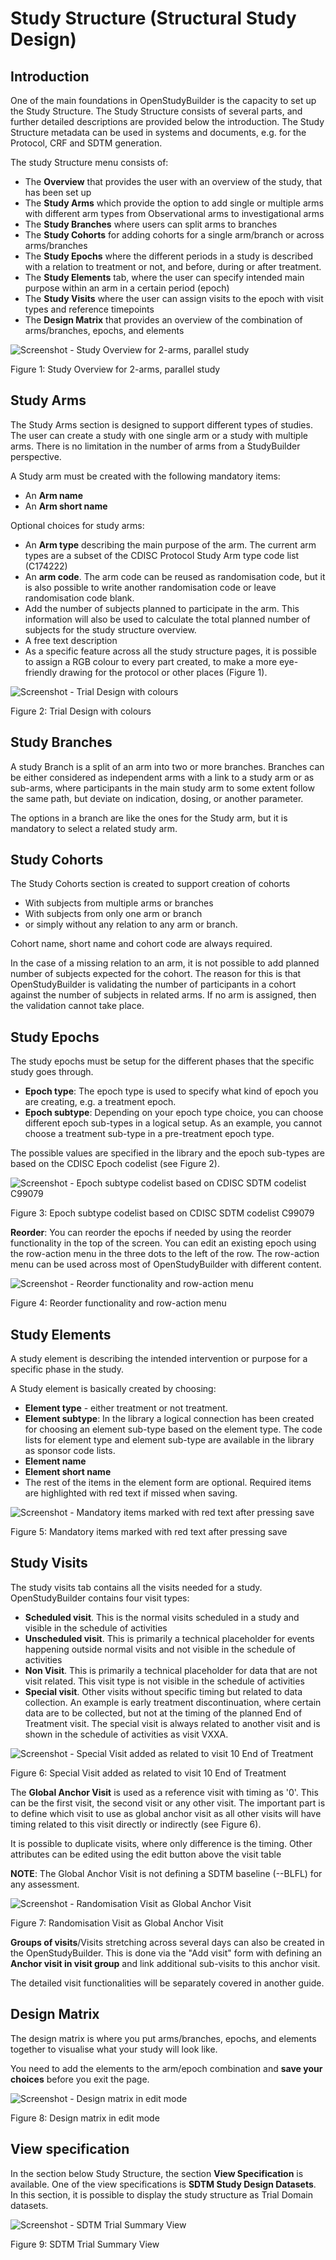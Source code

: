 # Study Structure (Structural Study Design)

## Introduction

One of the main foundations in OpenStudyBuilder is the capacity to set up the Study Structure. The Study Structure consists of several parts, and further detailed descriptions are provided below the introduction. The Study Structure metadata can be used in systems and documents, e.g. for the Protocol, CRF and SDTM generation.

The study Structure menu consists of:

-	The **Overview** that provides the user with an overview of the study, that has been set up
-	The **Study Arms** which provide the option to add single or multiple arms with different arm types from Observational arms to investigational arms
-	The **Study Branches** where users can split arms to branches 
-	The **Study Cohorts** for adding cohorts for a single arm/branch or across arms/branches
-	The **Study Epochs** where the different periods in a study is described with a relation to treatment or not, and before, during or after treatment.
-	The **Study Elements** tab, where the user can specify intended main purpose within an arm in a certain period (epoch)
-	The **Study Visits** where the user can assign visits to the epoch with visit types and reference timepoints
-	The **Design Matrix** that provides an overview of the combination of arms/branches, epochs, and elements

![Screenshot - Study Overview for 2-arms, parallel study](~@source/images/user_guides/guide_sstruct_01.png)

Figure 1: Study Overview for 2-arms, parallel study


## Study Arms

The Study Arms section is designed to support different types of studies. The user can create a study with one single arm or a study with multiple arms. There is no limitation in the number of arms from a StudyBuilder perspective. 

A Study arm must be created with the following mandatory items:

-	An **Arm name**
-	An **Arm short name**

Optional choices for study arms:

-	An **Arm type** describing the main purpose of the arm. The current arm types are a subset of the CDISC Protocol Study Arm type code list (C174222)
-	An **arm code**. The arm code can be reused as randomisation code, but it is also possible to write another randomisation code or leave randomisation code blank.
-	Add the number of subjects planned to participate in the arm. This information will also be used to calculate the total planned number of subjects for the study structure overview.
-	A free text description
-	As a specific feature across all the study structure pages, it is possible to assign a RGB colour to every part created, to make a more eye-friendly drawing for the protocol or other places (Figure 1).

![Screenshot - Trial Design with colours](~@source/images/user_guides/guide_sstruct_02.png)

Figure 2: Trial Design with colours

## Study Branches

A study Branch is a split of an arm into two or more branches. Branches can be either considered as independent arms with a link to a study arm or as sub-arms, where participants in the main study arm to some extent follow the same path, but deviate on indication, dosing, or another parameter.

The options in a branch are like the ones for the Study arm, but it is mandatory to select a related study arm.

## Study Cohorts

The Study Cohorts section is created to support creation of cohorts 

-	With subjects from multiple arms or branches
-	With subjects from only one arm or branch
-	or simply without any relation to any arm or branch.

Cohort name, short name and cohort code are always required. 

In the case of a missing relation to an arm, it is not possible to add planned number of subjects expected for the cohort. The reason for this is that OpenStudyBuilder is validating the number of participants in a cohort against the number of subjects in related arms. If no arm is assigned, then the validation cannot take place. 

## Study Epochs

The study epochs must be setup for the different phases that the specific study goes through. 

-	**Epoch type**: The epoch type is used to specify what kind of epoch you are creating, e.g. a treatment epoch. 
-	**Epoch subtype**: Depending on your epoch type choice, you can choose different epoch sub-types in a logical setup. As an example, you cannot choose a treatment sub-type in a pre-treatment epoch type. 

The possible values are specified in the library and the epoch sub-types are based on the CDISC Epoch codelist (see Figure 2).

![Screenshot - Epoch subtype codelist based on CDISC SDTM codelist C99079](~@source/images/user_guides/guide_sstruct_03.png)

Figure 3: Epoch subtype codelist based on CDISC SDTM codelist C99079

**Reorder**: You can reorder the epochs if needed by using the reorder functionality in the top of the screen. You can edit an existing epoch using the row-action menu in the three dots to the left of the row. The row-action menu can be used across most of OpenStudyBuilder with different content.

![Screenshot - Reorder functionality and row-action menu](~@source/images/user_guides/guide_sstruct_04.png)

Figure 4: Reorder functionality and row-action menu

## Study Elements

A study element is describing the intended intervention or purpose for a specific phase in the study.

A Study element is basically created by choosing:

-	**Element type** - either treatment or not treatment. 
-	**Element subtype**: In the library a logical connection has been created for choosing an element sub-type based on the element type. The code lists for element type and element sub-type are available in the library as sponsor code lists.
-	**Element name**
-	**Element short name** 
-	The rest of the items in the element form are optional. Required items are highlighted with red text if missed when saving.

![Screenshot - Mandatory items marked with red text after pressing save](~@source/images/user_guides/guide_sstruct_05.png)

Figure 5: Mandatory items marked with red text after pressing save

## Study Visits

The study visits tab contains all the visits needed for a study. OpenStudyBuilder contains four visit types:

-	**Scheduled visit**. This is the normal visits scheduled in a study and visible in the schedule of activities
-	**Unscheduled visit**. This is primarily a technical placeholder for events happening outside normal visits and not visible in the schedule of activities
-	**Non Visit**. This is primarily a technical placeholder for data that are not visit related. This visit type is not visible in the schedule of activities
-	**Special visit**. Other visits without specific timing but related to data collection. An example is early treatment discontinuation, where certain data are to be collected, but not at the timing of the planned End of Treatment visit. The special visit is always related to another visit and is shown in the schedule of activities as visit VXXA.

![Screenshot - Special Visit added as related to visit 10 End of Treatment](~@source/images/user_guides/guide_sstruct_06.png)

Figure 6: Special Visit added as related to visit 10 End of Treatment

The **Global Anchor Visit** is used as a reference visit with timing as '0'. This can be the first visit, the second visit or any other visit. The important part is to define which visit to use as global anchor visit as all other visits will have timing related to this visit directly or indirectly (see Figure 6).

It is possible to duplicate visits, where only difference is the timing. Other attributes can be edited using the edit button above the visit table

**NOTE**: The Global Anchor Visit is not defining a SDTM baseline (--BLFL) for any assessment.

![Screenshot - Randomisation Visit as Global Anchor Visit](~@source/images/user_guides/guide_sstruct_07.png)

Figure 7: Randomisation Visit as Global Anchor Visit
 
**Groups of visits**/Visits stretching across several days can also be created in the OpenStudyBuilder. This is done via the "Add visit" form with defining an **Anchor visit in visit group** and link additional sub-visits to this anchor visit.

The detailed visit functionalities will be separately covered in another guide.

## Design Matrix

The design matrix is where you put arms/branches, epochs, and elements together to visualise what your study will look like.

You need to add the elements to the arm/epoch combination and **save your choices** before you exit the page.

![Screenshot - Design matrix in edit mode](~@source/images/user_guides/guide_sstruct_08.png)

Figure 8: Design matrix in edit mode

## View specification

In the section below Study Structure, the section **View Specification** is available. One of the view specifications is **SDTM Study Design Datasets**. In this section, it is possible to display the study structure as Trial Domain datasets. 

![Screenshot - SDTM Trial Summary View](~@source/images/user_guides/guide_sstruct_09.png)

Figure 9: SDTM Trial Summary View
